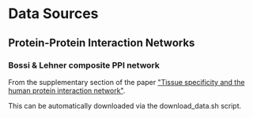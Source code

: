 Data Sources
============

Protein-Protein Interaction Networks
------------------------------------

### Bossi & Lehner composite PPI network

From the supplementary section of the paper ["Tissue specificity and the human protein interaction network"](http://www.ncbi.nlm.nih.gov/pubmed/19357639).

This can be automatically downloaded via the download_data.sh script.


